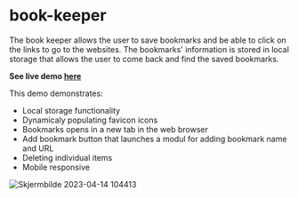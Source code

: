 # book-keeper
The book keeper allows the user to save bookmarks and be able to click on the links to go to the websites. The bookmarks' information is stored in local storage that allows the user to come back and find the saved bookmarks.
 
**See live demo [here](https://smkil.github.io/book-keeper/)**

This demo demonstrates:
- Local storage functionality 
- Dynamicaly populating favicon icons
- Bookmarks opens in a new tab in the web browser
- Add bookmark button that launches a modul for adding bookmark name and URL
- Deleting individual items
- Mobile responsive

![Skjermbilde 2023-04-14 104413](https://user-images.githubusercontent.com/102183057/231994731-b972d5c3-e1ff-4914-9cea-12e843ba1072.png)
